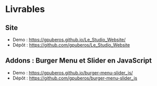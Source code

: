 # Livrables

## Site

- Demo : https://gpuberos.github.io/Le_Studio_Website/
- Dépôt : https://github.com/gpuberos/Le_Studio_Website

## Addons : Burger Menu et Slider en JavaScript

- Demo : https://gpuberos.github.io/burger-menu-slider_js/
- Dépôt : https://github.com/gpuberos/burger-menu-slider_js
